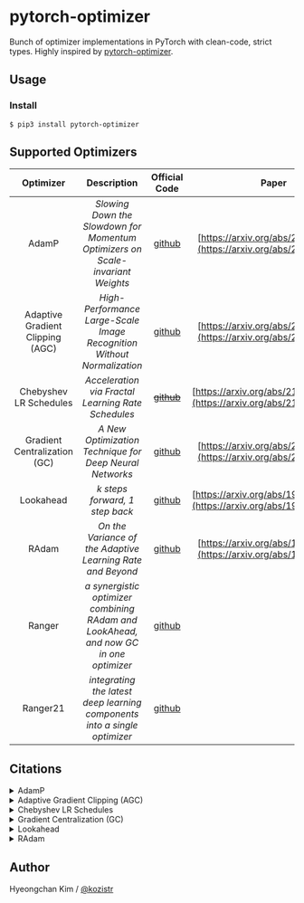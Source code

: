 # pytorch-optimizer

Bunch of optimizer implementations in PyTorch with clean-code, strict types. Highly inspired by [pytorch-optimizer](https://github.com/jettify/pytorch-optimizer).

## Usage

### Install

```
$ pip3 install pytorch-optimizer
```

## Supported Optimizers

| Optimizer | Description | Official Code | Paper |
| :---: | :---: | :---: | :---: |
| AdamP | *Slowing Down the Slowdown for Momentum Optimizers on Scale-invariant Weights* | [github](https://github.com/clovaai/AdamP) | [https://arxiv.org/abs/2006.08217](https://arxiv.org/abs/2006.08217) |
| Adaptive Gradient Clipping (AGC) | *High-Performance Large-Scale Image Recognition Without Normalization* | [github](https://github.com/deepmind/deepmind-research/tree/master/nfnets) | [https://arxiv.org/abs/2102.06171](https://arxiv.org/abs/2102.06171) |
| Chebyshev LR Schedules | *Acceleration via Fractal Learning Rate Schedules* | [~~github~~]() | [https://arxiv.org/abs/2103.01338v1](https://arxiv.org/abs/2103.01338v1) |
| Gradient Centralization (GC) | *A New Optimization Technique for Deep Neural Networks* | [github](https://github.com/Yonghongwei/Gradient-Centralization) | [https://arxiv.org/abs/2004.01461](https://arxiv.org/abs/2004.01461) |
| Lookahead | *k steps forward, 1 step back* | [github](https://github.com/alphadl/lookahead.pytorch) | [https://arxiv.org/abs/1907.08610v2](https://arxiv.org/abs/1907.08610v2) |
| RAdam | *On the Variance of the Adaptive Learning Rate and Beyond* | [github](https://github.com/LiyuanLucasLiu/RAdam) | [https://arxiv.org/abs/1908.03265](https://arxiv.org/abs/1908.03265) |
| Ranger | *a synergistic optimizer combining RAdam and LookAhead, and now GC in one optimizer* | [github](https://github.com/lessw2020/Ranger-Deep-Learning-Optimizer) | |
| Ranger21 | *integrating the latest deep learning components into a single optimizer* | [github](https://github.com/lessw2020/Ranger21) | | |

## Citations

<details>

<summary>AdamP</summary>

```
@inproceedings{heo2021adamp,
    title={AdamP: Slowing Down the Slowdown for Momentum Optimizers on Scale-invariant Weights},
    author={Heo, Byeongho and Chun, Sanghyuk and Oh, Seong Joon and Han, Dongyoon and Yun, Sangdoo and Kim, Gyuwan and Uh, Youngjung and Ha, Jung-Woo},
    year={2021},
    booktitle={International Conference on Learning Representations (ICLR)},
}
```

</details>

<details>

<summary>Adaptive Gradient Clipping (AGC)</summary>

```
@article{brock2021high,
  author={Andrew Brock and Soham De and Samuel L. Smith and Karen Simonyan},
  title={High-Performance Large-Scale Image Recognition Without Normalization},
  journal={arXiv preprint arXiv:2102.06171},
  year={2021}
}
```

</details>

<details>

<summary>Chebyshev LR Schedules</summary>

```
@article{agarwal2021acceleration,
  title={Acceleration via Fractal Learning Rate Schedules},
  author={Agarwal, Naman and Goel, Surbhi and Zhang, Cyril},
  journal={arXiv preprint arXiv:2103.01338},
  year={2021}
}
```

</details>

<details>

<summary>Gradient Centralization (GC)</summary>

```
@inproceedings{yong2020gradient,
  title={Gradient centralization: A new optimization technique for deep neural networks},
  author={Yong, Hongwei and Huang, Jianqiang and Hua, Xiansheng and Zhang, Lei},
  booktitle={European Conference on Computer Vision},
  pages={635--652},
  year={2020},
  organization={Springer}
}
```

</details>

<details>

<summary>Lookahead</summary>

```
@article{zhang2019lookahead,
  title={Lookahead optimizer: k steps forward, 1 step back},
  author={Zhang, Michael R and Lucas, James and Hinton, Geoffrey and Ba, Jimmy},
  journal={arXiv preprint arXiv:1907.08610},
  year={2019}
}
```

</details>

<details>

<summary>RAdam</summary>

```
@inproceedings{liu2019radam,
 author = {Liu, Liyuan and Jiang, Haoming and He, Pengcheng and Chen, Weizhu and Liu, Xiaodong and Gao, Jianfeng and Han, Jiawei},
 booktitle = {Proceedings of the Eighth International Conference on Learning Representations (ICLR 2020)},
 month = {April},
 title = {On the Variance of the Adaptive Learning Rate and Beyond},
 year = {2020}
}
```

</details>

## Author

Hyeongchan Kim / [@kozistr](http://kozistr.tech/about)
